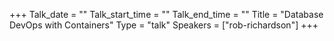 +++
Talk_date = ""
Talk_start_time = ""
Talk_end_time = ""
Title = "Database DevOps with Containers"
Type = "talk"
Speakers = ["rob-richardson"]
+++


